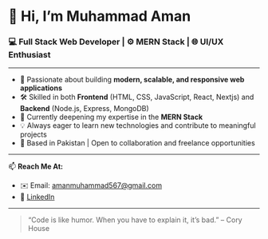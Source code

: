 # 👋 Hi, I’m Muhammad Aman

### 💻 Full Stack Web Developer | ⚙️ MERN Stack | 🌐 UI/UX Enthusiast

---

- 👀 Passionate about building **modern, scalable, and responsive web applications**
- 🛠️ Skilled in both **Frontend** (HTML, CSS, JavaScript, React, Nextjs) and **Backend** (Node.js, Express, MongoDB)
- 🌱 Currently deepening my expertise in the **MERN Stack**
- 💡 Always eager to learn new technologies and contribute to meaningful projects
- 📍 Based in Pakistan | Open to collaboration and freelance opportunities

---

📫 **Reach Me At:**
- ✉️ Email: amanmuhammad567@gmail.com  
- 🔗 [LinkedIn](https://www.linkedin.com/in/muhammad-aman-dev)

---

> “Code is like humor. When you have to explain it, it’s bad.” – Cory House

